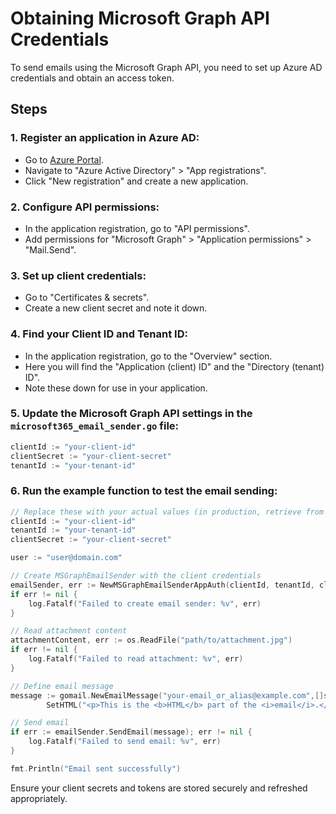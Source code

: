 # Obtaining Microsoft Graph API Credentials

To send emails using the Microsoft Graph API, you need to set up Azure AD credentials and obtain an access token.

## Steps

### 1. Register an application in Azure AD:
- Go to [Azure Portal](https://portal.azure.com/).
- Navigate to "Azure Active Directory" > "App registrations".
- Click "New registration" and create a new application.

### 2. Configure API permissions:
- In the application registration, go to "API permissions".
- Add permissions for "Microsoft Graph" > "Application permissions" > "Mail.Send".

### 3. Set up client credentials:
- Go to "Certificates & secrets".
- Create a new client secret and note it down.

### 4. Find your Client ID and Tenant ID:
- In the application registration, go to the "Overview" section.
- Here you will find the "Application (client) ID" and the "Directory (tenant) ID".
- Note these down for use in your application.

### 5. Update the Microsoft Graph API settings in the `microsoft365_email_sender.go` file:
```go
clientId := "your-client-id"
clientSecret := "your-client-secret"
tenantId := "your-tenant-id"
```

### 6. Run the example function to test the email sending:
```go
// Replace these with your actual values (in production, retrieve from a secure file or secret manager)
clientId := "your-client-id"
tenantId := "your-tenant-id"
clientSecret := "your-client-secret"

user := "user@domain.com"

// Create MSGraphEmailSender with the client credentials
emailSender, err := NewMSGraphEmailSenderAppAuth(clientId, tenantId, clientSecret, user)
if err != nil {
    log.Fatalf("Failed to create email sender: %v", err)
}

// Read attachment content
attachmentContent, err := os.ReadFile("path/to/attachment.jpg")
if err != nil {
    log.Fatalf("Failed to read attachment: %v", err)
}

// Define email message
message := gomail.NewEmailMessage("your-email_or_alias@example.com",[]string{"recipient@example.com"}, "Test Email with attachment", "This is the plain text part of the email.").
		SetHTML("<p>This is the <b>HTML</b> part of the <i>email</i>.</p>").AddAttachments(*gomail.NewAttachment("attachment.jpg", attachmentContent))

// Send email
if err := emailSender.SendEmail(message); err != nil {
    log.Fatalf("Failed to send email: %v", err)
}

fmt.Println("Email sent successfully")    
```

Ensure your client secrets and tokens are stored securely and refreshed appropriately.
